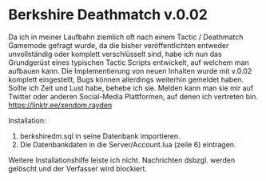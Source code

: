 # Berkshire Deathmatch v.0.02

Da ich in meiner Laufbahn ziemlich oft nach einem Tactic / Deathmatch Gamemode gefragt wurde, da die bisher veröffentlichten entweder unvollständig oder komplett verschlüsselt sind, habe ich nun das Grundgerüst eines typischen Tactic Scripts entwickelt, auf welchem man aufbauen kann. Die Implementierung von neuen Inhalten wurde mit v.0.02 komplett eingestellt, Bugs können allerdings weiterhin gemeldet haben. Sollte ich Zeit und Lust habe, behebe ich sie. Melden kann man sie mir auf Twitter oder anderen Social-Media Plattformen, auf denen ich vertreten bin. https://linktr.ee/xendom.rayden

Installation:
1. berkshiredm.sql in seine Datenbank importieren.
2. Die Datenbankdaten in die Server/Account.lua (zeile 6) eintragen.

Weitere Installationshilfe leiste ich nicht. Nachrichten dsbzgl. werden gelöscht und der Verfasser wird blockiert.
